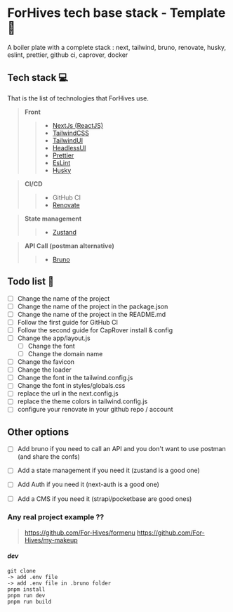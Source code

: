 # ForHives tech base stack - Template 🐝
A boiler plate with a complete stack : next, tailwind, bruno, renovate, husky, eslint, prettier, github ci, caprover, docker

## Tech stack 💻
That is the list of technologies that ForHives use.

> **Front**
>
> > - [NextJs (ReactJS)](https://nextjs.org/)
> > - [TailwindCSS](https://tailwindcss.com/)
> > - [TailwindUI](https://tailwindui.com/)
> > - [HeadlessUI](https://headlessui.com/)
> > - [Prettier](https://prettier.io/)
> > - [EsLint](https://eslint.org/)
> > - [Husky](https://typicode.github.io/husky/#/)

> **CI/CD**
>
> > - GitHub CI
> > - [Renovate](https://www.mend.io/renovate/)

> **State management**
> > - [Zustand](https://docs.pmnd.rs/zustand/getting-started/introduction)

> **API Call (postman alternative)**
> > - [Bruno](https://github.com/usebruno/bruno)

## Todo list 📝
- [ ] Change the name of the project
- [ ] Change the name of the project in the package.json
- [ ] Change the name of the project in the README.md
- [ ] Follow the first guide for GitHub CI 
- [ ] Follow the second guide for CapRover install & config
- [ ] Change the app/layout.js
  - [ ] Change the font
  - [ ] Change the domain name
- [ ] Change the favicon
- [ ] Change the loader
- [ ] Change the font in the tailwind.config.js
- [ ] Change the font in styles/globals.css
- [ ] replace the url in the next.config.js
- [ ] replace the theme colors in tailwind.config.js
- [ ] configure your renovate in your github repo / account

## Other options
- [ ] Add bruno if you need to call an API and you don't want to use postman (and share the confs)
- [ ] Add a state management if you need it (zustand is a good one)
- [ ] Add Auth if you need it (next-auth is a good one)
- [ ] Add a CMS if you need it (strapi/pocketbase are good ones)


### Any real project example ??
> https://github.com/For-Hives/formenu
> https://github.com/For-Hives/my-makeup

#### _dev_
```
git clone
-> add .env file
-> add .env file in .bruno folder
pnpm install
pnpm run dev
pnpm run build
```